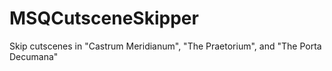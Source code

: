 # MSQCutsceneSkipper
 Skip cutscenes in "Castrum Meridianum", "The Praetorium", and "The Porta Decumana"
